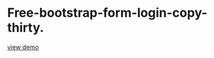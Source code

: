# Free-bootstrap-form-login-copy-thirty.
<a href="http://webi4u.com/web/article/Free-bootstrap-form-login-copy-thirty/">
  view demo
</a>
